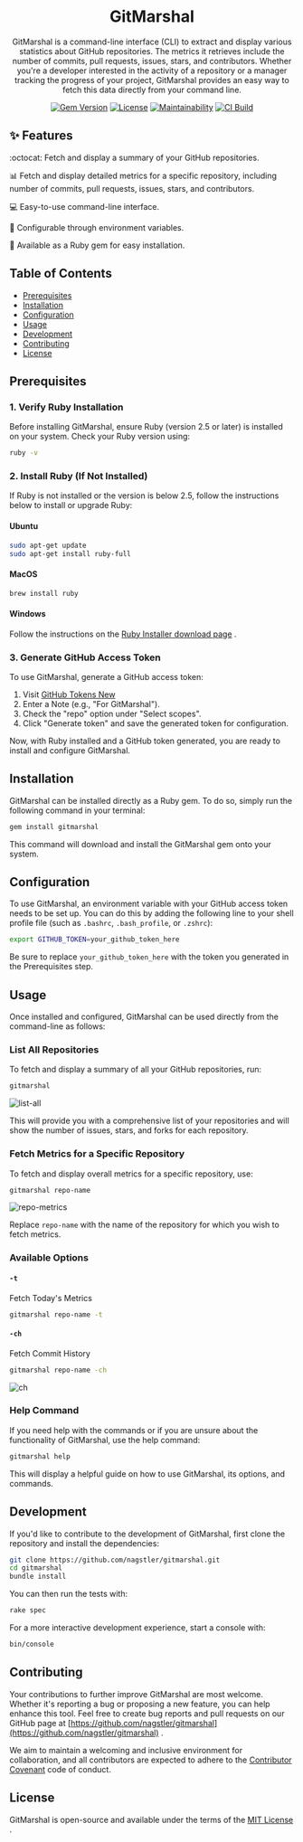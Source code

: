 <h1 align="center">
  GitMarshal
</h1>

<p align="center">
GitMarshal is a command-line interface (CLI) to extract and display various statistics about GitHub repositories. The metrics it retrieves include the number of commits, pull requests, issues, stars, and contributors.
Whether you're a developer interested in the activity of a repository or a manager tracking the progress of your project, GitMarshal provides an easy way to fetch this data directly from your command line.
</p>


<p align="center">
  <a href="https://badge.fury.io/rb/gitmarshal"><img src="https://badge.fury.io/rb/gitmarshal.svg" alt="Gem Version"></a>
  <a href="https://opensource.org/licenses/MIT"><img src="https://img.shields.io/badge/License-MIT-yellow.svg" alt="License"></a>
  <a href="https://codeclimate.com/github/nagstler/gitmarshal/maintainability"><img src="https://api.codeclimate.com/v1/badges/a9c81f4f449374df1e0c/maintainability" alt="Maintainability"></a>
  <a href="https://github.com/nagstler/gitmarshal/actions/workflows/gem-push.yml"><img src="https://github.com/nagstler/gitmarshal/actions/workflows/gem-push.yml/badge.svg?branch=main" alt="CI Build"></a>
</p>





## :sparkles: Features

:octocat: Fetch and display a summary of your GitHub repositories.

:bar_chart: Fetch and display detailed metrics for a specific repository, including number of commits, pull requests, issues, stars, and contributors.

:computer: Easy-to-use command-line interface.

:wrench: Configurable through environment variables.

:gem: Available as a Ruby gem for easy installation.


## Table of Contents 
- [Prerequisites](#prerequisites) 
- [Installation](#installation) 
- [Configuration](#configuration) 
- [Usage](#usage)
- [Development](#development) 
- [Contributing](#contributing) 
- [License](#license)

## Prerequisites
### 1. Verify Ruby Installation

Before installing GitMarshal, ensure Ruby (version 2.5 or later) is installed on your system. Check your Ruby version using:

```bash
ruby -v
```

### 2. Install Ruby (If Not Installed)

If Ruby is not installed or the version is below 2.5, follow the instructions below to install or upgrade Ruby:
#### Ubuntu

```bash
sudo apt-get update
sudo apt-get install ruby-full
```

#### MacOS

```bash
brew install ruby
```

#### Windows

Follow the instructions on the [Ruby Installer download page](https://rubyinstaller.org/downloads/) .
### 3. Generate GitHub Access Token

To use GitMarshal, generate a GitHub access token: 
1. Visit [GitHub Tokens New](https://github.com/settings/tokens/new)
2. Enter a Note (e.g., "For GitMarshal").
3. Check the "repo" option under "Select scopes".
4. Click "Generate token" and save the generated token for configuration.

Now, with Ruby installed and a GitHub token generated, you are ready to install and configure GitMarshal.

## Installation

GitMarshal can be installed directly as a Ruby gem. To do so, simply run the following command in your terminal:

```bash
gem install gitmarshal
```

This command will download and install the GitMarshal gem onto your system.

## Configuration

To use GitMarshal, an environment variable with your GitHub access token needs to be set up. You can do this by adding the following line to your shell profile file (such as `.bashrc`, `.bash_profile`, or `.zshrc`):

```bash
export GITHUB_TOKEN=your_github_token_here
```

Be sure to replace `your_github_token_here` with the token you generated in the Prerequisites step.

## Usage

Once installed and configured, GitMarshal can be used directly from the command-line as follows:

### List All Repositories

To fetch and display a summary of all your GitHub repositories, run:

```bash
gitmarshal
```

![list-all](https://github.com/nagstler/gitmarshal/assets/1298480/e9f25862-dca6-42e2-9089-25859fe3fab0)

This will provide you with a comprehensive list of your repositories and will show the number of issues, stars, and forks for each repository.

### Fetch Metrics for a Specific Repository

To fetch and display overall metrics for a specific repository, use:

```bash
gitmarshal repo-name
```

![repo-metrics](https://github.com/nagstler/gitmarshal/assets/1298480/d30e9a1c-9c63-4d28-824e-4c73a95997a7)

Replace `repo-name` with the name of the repository for which you wish to fetch metrics. 

### Available Options

#### `-t`

Fetch Today's Metrics

```bash
gitmarshal repo-name -t
```

#### `-ch` 

Fetch Commit History 

```bash
gitmarshal repo-name -ch
```

![ch](https://github.com/nagstler/gitmarshal/assets/1298480/ae690aab-9625-410a-812f-73a736e13949)

### Help Command

If you need help with the commands or if you are unsure about the functionality of GitMarshal, use the help command:

```bash
gitmarshal help
```

This will display a helpful guide on how to use GitMarshal, its options, and commands.

## Development

If you'd like to contribute to the development of GitMarshal, first clone the repository and install the dependencies:

```bash
git clone https://github.com/nagstler/gitmarshal.git
cd gitmarshal
bundle install
```

You can then run the tests with:

```bash
rake spec
```

For a more interactive development experience, start a console with:

```bash
bin/console
```

## Contributing

Your contributions to further improve GitMarshal are most welcome. Whether it's reporting a bug or proposing a new feature, you can help enhance this tool. Feel free to create bug reports and pull requests on our GitHub page at [https://github.com/nagstler/gitmarshal](https://github.com/nagstler/gitmarshal) .

We aim to maintain a welcoming and inclusive environment for collaboration, and all contributors are expected to adhere to the [Contributor Covenant](https://www.contributor-covenant.org/)  code of conduct.

## License

GitMarshal is open-source and available under the terms of the [MIT License](https://opensource.org/licenses/MIT) .
